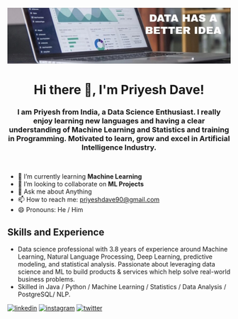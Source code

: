 ![Data Science Enthusiast](https://github.com/PriyeshDave/PriyeshDave/blob/main/1639460581637.jpg)

<h1 align="center">Hi there 👋, I'm Priyesh Dave!</h1>

<h3 align = "center" > I am Priyesh from India, a Data Science Enthusiast. I really enjoy learning new languages and having a clear understanding of Machine Learning and Statistics and training in Programming. Motivated to learn, grow and excel in Artificial Intelligence Industry.</h3>
<br>

- 🌱 I’m currently learning **Machine Learning**
- 👯 I’m looking to collaborate on **ML Projects**
- 💬 Ask me about Anything 
- 📫 How to reach me: priyeshdave90@gmail.com 
- 😄 Pronouns: He / Him 


## Skills and Experience
* Data science professional with 3.8 years of experience around Machine Learning, Natural Language Processing, Deep Learning, predictive modeling, and statistical    analysis. Passionate about leveraging data science and ML to build products & services which help solve real-world business problems.
* Skilled in Java / Python / Machine Learning / Statistics / Data Analysis / PostgreSQL/ NLP.



[<img src='https://cdn.jsdelivr.net/npm/simple-icons@3.0.1/icons/linkedin.svg' alt='linkedin' height='40'>](https://www.linkedin.com/in/priyeshdave21)  [<img src='https://cdn.jsdelivr.net/npm/simple-icons@3.0.1/icons/instagram.svg' alt='instagram' height='40'>](https://www.instagram.com/priyeshdave21)  [<img src='https://cdn.jsdelivr.net/npm/simple-icons@3.0.1/icons/twitter.svg' alt='twitter' height='40'>](https://twitter.com/PriyeshDave6)  

